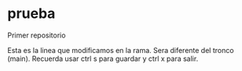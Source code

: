 # prueba
Primer repositorio

Esta es la linea que modificamos en la rama. Sera diferente del tronco (main).
Recuerda usar ctrl s para guardar y ctrl x para salir.
